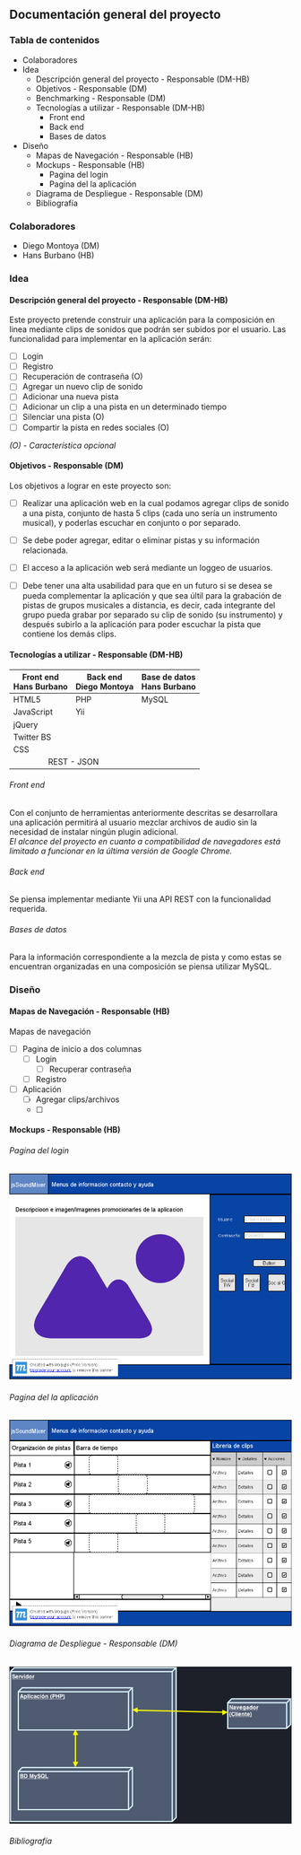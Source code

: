 ## Documentación general del proyecto

### Tabla de contenidos

<!-- MarkdownTOC depth=0 -->

- Colaboradores
- Idea
  - Descripción general del proyecto - Responsable (DM-HB)
  - Objetivos - Responsable (DM)
  - Benchmarking - Responsable (DM)
  - Tecnologías a utilizar - Responsable (DM-HB)
    - Front end
    - Back end
    - Bases de datos
- Diseño
  - Mapas de Navegación - Responsable (HB)
  - Mockups - Responsable (HB)
    - Pagina del login
    - Pagina del la aplicación
  - Diagrama de Despliegue - Responsable (DM)
  - Bibliografía

<!-- /MarkdownTOC -->


### Colaboradores
* Diego Montoya (DM)
* Hans Burbano (HB)

### Idea

#### Descripción general del proyecto - Responsable (DM-HB)
Este proyecto pretende construir una aplicación para la composición en linea mediante clips de sonidos que podrán ser subidos por el usuario.
Las funcionalidad para implementar en la aplicación serán:

- [ ] Login
- [ ] Registro
- [ ] Recuperación de contraseña (O)
- [ ] Agregar un nuevo clip de sonido
- [ ] Adicionar una nueva pista
- [ ] Adicionar un clip a una pista en un determinado tiempo
- [ ] Silenciar una pista (O)
- [ ] Compartir la pista en redes sociales (O)

*(O) - Característica opcional*

#### Objetivos - Responsable (DM)
Los objetivos a lograr en este proyecto son:

- [ ] Realizar una aplicación web en la cual podamos agregar clips de sonido a una pista, conjunto de hasta 5 clips (cada uno sería un instrumento musical), y poderlas escuchar en conjunto o por separado.
- [ ] Se debe poder agregar, editar o eliminar pistas y su información relacionada.
- [ ] El acceso a la aplicación web será mediante un loggeo de usuarios.
- [ ] Debe tener una alta usabilidad para que en un futuro si se desea se pueda complementar la aplicación y que sea últil para la grabación de pistas de grupos musicales a distancia, es decir, cada integrante del grupo pueda grabar por separado su clip de sonido (su instrumento) y después subirlo a la aplicación para poder escuchar la pista que contiene los demás clips.



<!--- #### Benchmarking - Responsable (DM)  
Información sobre el benchmarking -->


#### Tecnologías a utilizar - Responsable (DM-HB)

<table>
  <thead>
    <tr>
      <th>Front end<br>Hans Burbano</th>
      <th>Back end<br>Diego Montoya</th>
      <th>Base de datos<br>Hans Burbano</th>
    </tr>
  </thead>
  <tbody>
    <tr>
      <td>HTML5</td>
      <td>PHP</td>
      <td>MySQL</td>
    </tr>
    <tr>
      <td>JavaScript</td>
      <td>Yii</td>
      <td></td>
    </tr>
    <tr>
      <td>jQuery</td>
      <td></td>
      <td></td>
    </tr>
    <tr>
      <td>Twitter BS</td>
      <td></td>
      <td></td>
    </tr>
    <tr>
      <td>CSS</td>
      <td></td>
      <td></td>
    </tr>  
    <tr>
      <td colspan="2" align="center">REST - JSON</td>
      <td></td>
    </tr>   
  </tbody>
</table>

###### Front end
Con el conjunto de herramientas anteriormente descritas se desarrollara una aplicación permitirá al usuario mezclar archivos de audio sin la necesidad de instalar ningún plugin adicional.
<br>*El alcance del proyecto en cuanto a compatibilidad de navegadores está limitado a funcionar en la última versión de Google Chrome.*

###### Back end
Se piensa implementar mediante Yii una API REST con la funcionalidad requerida.

###### Bases de datos
Para la información correspondiente a la mezcla de pista y como estas se encuentran organizadas en una composición se piensa utilizar MySQL.  


### Diseño

#### Mapas de Navegación - Responsable (HB)
Mapas de navegación

- [ ] Pagina de inicio a dos columnas
  - [ ] Login
      - [ ] Recuperar contraseña 
  - [ ] Registro
- [ ] Aplicación
  - [ ] Agregar clips/archivos
  - [ ] 


#### Mockups - Responsable (HB)

###### Pagina del login
![](media/Index.png)
###### Pagina del la aplicación
![](media/App.png)
###### Diagrama de Despliegue - Responsable (DM)
![](media/diagramaDespliegue.png)

###### Bibliografía
